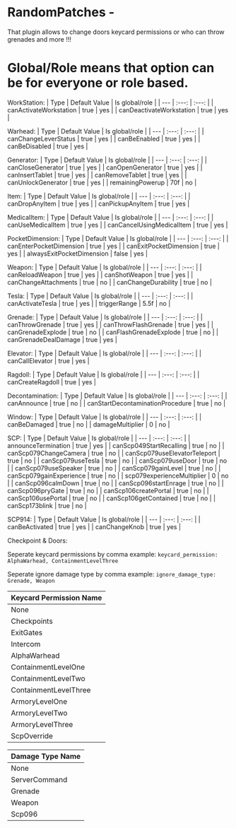 # RandomPatches -
That plugin allows to change doors keycard permissions or who can throw grenades and more !!!


# Global/Role means that option can be for everyone or role based.

WorkStation:
| Type | Default Value | Is global/role |
| --- | :---: | :---: |
| canActivateWorkstation   | true | yes |
| canDeactivateWorkstation | true | yes |

Warhead:
| Type | Default Value | Is global/role |
| --- | :---: | :---: |
| canChangeLeverStatus   | true | yes |
| canBeEnabled | true | yes |
| canBeDisabled | true | yes |

Generator:
| Type | Default Value | Is global/role |
| --- | :---: | :---: |
| canCloseGenerator   | true | yes |
| canOpenGenerator | true | yes |
| canInsertTablet | true | yes |
| canRemoveTablet | true | yes |
| canUnlockGenerator | true | yes |
| remainingPowerup | 70f | no |

Item:
| Type | Default Value | Is global/role |
| --- | :---: | :---: |
| canDropAnyItem   | true | yes |
| canPickupAnyItem | true | yes |

MedicalItem:
| Type | Default Value | Is global/role |
| --- | :---: | :---: |
| canUseMedicalItem   | true | yes |
| canCancelUsingMedicalItem | true | yes |

PocketDimension:
| Type | Default Value | Is global/role |
| --- | :---: | :---: |
| canEnterPocketDimension   | true | yes |
| canExitPocketDimension | true | yes |
| alwaysExitPocketDimension | false | yes |

Weapon:
| Type | Default Value | Is global/role |
| --- | :---: | :---: |
| canReloadWeapon   | true | yes |
| canShotWeapon | true | yes |
| canChangeAttachments | true | no |
| canChangeDurability | true | no |

Tesla:
| Type | Default Value | Is global/role |
| --- | :---: | :---: |
| canActivateTesla   | true | yes |
| triggerRange | 5.5f | no |

Grenade:
| Type | Default Value | Is global/role |
| --- | :---: | :---: |
| canThrowGrenade   | true | yes |
| canThrowFlashGrenade | true | yes |
| canGrenadeExplode | true | no |
| canFlashGrenadeExplode | true | no |
| canGrenadeDealDamage | true | yes |

Elevator:
| Type | Default Value | Is global/role |
| --- | :---: | :---: |
| canCallElevator   | true | yes |

Ragdoll:
| Type | Default Value | Is global/role |
| --- | :---: | :---: |
| canCreateRagdoll   | true | yes |

Decontamination:
| Type | Default Value | Is global/role |
| --- | :---: | :---: |
| canAnnounce   | true | no |
| canStartDecontaminationProcedure   | true | no |

Window:
| Type | Default Value | Is global/role |
| --- | :---: | :---: |
| canBeDamaged   | true | no |
| damageMultiplier   | 0 | no |

SCP:
| Type | Default Value | Is global/role |
| --- | :---: | :---: |
| announceTermination   | true | yes |
| canScp049StartRecalling   | true | no |
| canScp079ChangeCamera   | true | no |
| canScp079useElevatorTeleport   | true | no |
| canScp079useTesla   | true | no |
| canScp079useDoor   | true | no |
| canScp079useSpeaker   | true | no |
| canScp079gainLevel   | true | no |
| canScp079gainExperience   | true | no |
| scp079experienceMultiplier   | 0 | no |
| canScp096calmDown   | true | no |
| canScp096startEnrage   | true | no |
| canScp096pryGate   | true | no |
| canScp106createPortal   | true | no |
| canScp106usePortal   | true | no |
| canScp106getContained   | true | no |
| canScp173blink   | true | no |

SCP914:
| Type | Default Value | Is global/role |
| --- | :---: | :---: |
| canBeActivated   | true | yes |
| canChangeKnob   | true | yes |

Checkpoint & Doors:

Seperate keycard permissions by comma example:
``
keycard_permission: AlphaWarhead, ContainmentLevelThree
``

Seperate ignore damage type by comma example:
``
ignore_damage_type: Grenade, Weapon
``

| Keycard Permission Name |
| --- |
| None |
| Checkpoints |
| ExitGates |
| Intercom |
| AlphaWarhead |
| ContainmentLevelOne |
| ContainmentLevelTwo |
| ContainmentLevelThree |
| ArmoryLevelOne |
| ArmoryLevelTwo |
| ArmoryLevelThree |
| ScpOverride |

| Damage Type Name |
| --- |
| None |
| ServerCommand |
| Grenade |
| Weapon |
| Scp096 |
